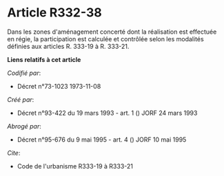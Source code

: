 # Article R332-38

Dans les zones d'aménagement concerté dont la réalisation est effectuée en régie, la participation est calculée et contrôlée
selon les modalités définies aux articles R. 333-19 à R. 333-21.

**Liens relatifs à cet article**

_Codifié par_:

  - Décret n°73-1023 1973-11-08

_Créé par_:

  - Décret n°93-422 du 19 mars 1993 - art. 1 () JORF 24 mars 1993

_Abrogé par_:

  - Décret n°95-676 du 9 mai 1995 - art. 4 () JORF 10 mai 1995

_Cite_:

  - Code de l'urbanisme R333-19 à R333-21
